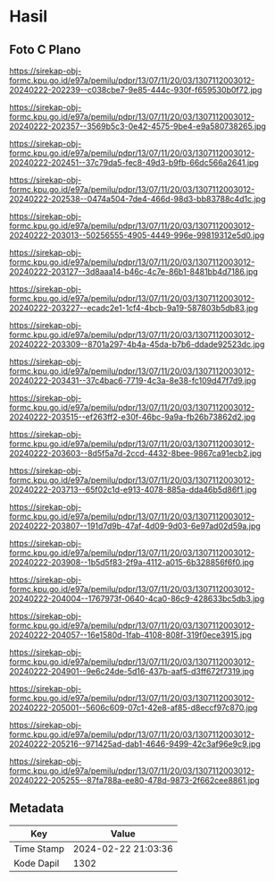 # Hasil

## Foto C Plano

https://sirekap-obj-formc.kpu.go.id/e97a/pemilu/pdpr/13/07/11/20/03/1307112003012-20240222-202239--c038cbe7-9e85-444c-930f-f659530b0f72.jpg

https://sirekap-obj-formc.kpu.go.id/e97a/pemilu/pdpr/13/07/11/20/03/1307112003012-20240222-202357--3569b5c3-0e42-4575-9be4-e9a580738265.jpg

https://sirekap-obj-formc.kpu.go.id/e97a/pemilu/pdpr/13/07/11/20/03/1307112003012-20240222-202451--37c79da5-fec8-49d3-b9fb-66dc566a2641.jpg

https://sirekap-obj-formc.kpu.go.id/e97a/pemilu/pdpr/13/07/11/20/03/1307112003012-20240222-202538--0474a504-7de4-466d-98d3-bb83788c4d1c.jpg

https://sirekap-obj-formc.kpu.go.id/e97a/pemilu/pdpr/13/07/11/20/03/1307112003012-20240222-203013--50256555-4905-4449-996e-99819312e5d0.jpg

https://sirekap-obj-formc.kpu.go.id/e97a/pemilu/pdpr/13/07/11/20/03/1307112003012-20240222-203127--3d8aaa14-b46c-4c7e-86b1-8481bb4d7186.jpg

https://sirekap-obj-formc.kpu.go.id/e97a/pemilu/pdpr/13/07/11/20/03/1307112003012-20240222-203227--ecadc2e1-1cf4-4bcb-9a19-587803b5db83.jpg

https://sirekap-obj-formc.kpu.go.id/e97a/pemilu/pdpr/13/07/11/20/03/1307112003012-20240222-203309--8701a297-4b4a-45da-b7b6-ddade92523dc.jpg

https://sirekap-obj-formc.kpu.go.id/e97a/pemilu/pdpr/13/07/11/20/03/1307112003012-20240222-203431--37c4bac6-7719-4c3a-8e38-fc109d47f7d9.jpg

https://sirekap-obj-formc.kpu.go.id/e97a/pemilu/pdpr/13/07/11/20/03/1307112003012-20240222-203515--ef263ff2-e30f-46bc-9a9a-fb26b73862d2.jpg

https://sirekap-obj-formc.kpu.go.id/e97a/pemilu/pdpr/13/07/11/20/03/1307112003012-20240222-203603--8d5f5a7d-2ccd-4432-8bee-9867ca91ecb2.jpg

https://sirekap-obj-formc.kpu.go.id/e97a/pemilu/pdpr/13/07/11/20/03/1307112003012-20240222-203713--65f02c1d-e913-4078-885a-dda46b5d86f1.jpg

https://sirekap-obj-formc.kpu.go.id/e97a/pemilu/pdpr/13/07/11/20/03/1307112003012-20240222-203807--191d7d9b-47af-4d09-9d03-6e97ad02d59a.jpg

https://sirekap-obj-formc.kpu.go.id/e97a/pemilu/pdpr/13/07/11/20/03/1307112003012-20240222-203908--1b5d5f83-2f9a-4112-a015-6b328856f6f0.jpg

https://sirekap-obj-formc.kpu.go.id/e97a/pemilu/pdpr/13/07/11/20/03/1307112003012-20240222-204004--1767973f-0640-4ca0-86c9-428633bc5db3.jpg

https://sirekap-obj-formc.kpu.go.id/e97a/pemilu/pdpr/13/07/11/20/03/1307112003012-20240222-204057--16e1580d-1fab-4108-808f-319f0ece3915.jpg

https://sirekap-obj-formc.kpu.go.id/e97a/pemilu/pdpr/13/07/11/20/03/1307112003012-20240222-204901--9e6c24de-5d16-437b-aaf5-d3ff672f7319.jpg

https://sirekap-obj-formc.kpu.go.id/e97a/pemilu/pdpr/13/07/11/20/03/1307112003012-20240222-205001--5606c609-07c1-42e8-af85-d8eccf97c870.jpg

https://sirekap-obj-formc.kpu.go.id/e97a/pemilu/pdpr/13/07/11/20/03/1307112003012-20240222-205216--971425ad-dab1-4646-9499-42c3af96e9c9.jpg

https://sirekap-obj-formc.kpu.go.id/e97a/pemilu/pdpr/13/07/11/20/03/1307112003012-20240222-205255--87fa788a-ee80-478d-9873-2f662cee8861.jpg


## Metadata

| Key        | Value               |
| ---------- | ------------------- |
| Time Stamp | 2024-02-22 21:03:36 |
| Kode Dapil | 1302                |



